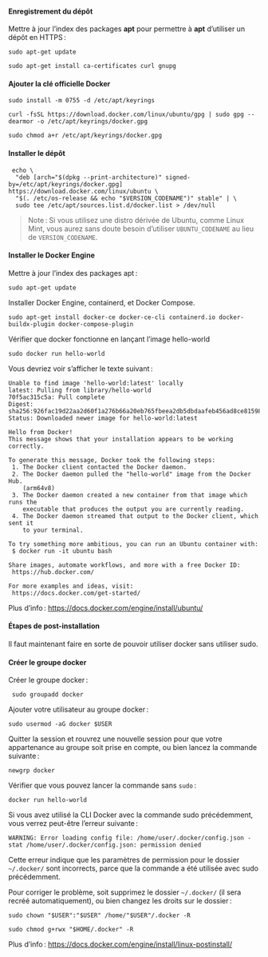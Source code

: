 #### Enregistrement du dépôt

Mettre à jour l’index des packages **apt** pour permettre à **apt** d’utiliser un dépôt en HTTPS :

```shell
sudo apt-get update

sudo apt-get install ca-certificates curl gnupg
```

#### Ajouter la clé officielle Docker

```shell
sudo install -m 0755 -d /etc/apt/keyrings

curl -fsSL https://download.docker.com/linux/ubuntu/gpg | sudo gpg --dearmor -o /etc/apt/keyrings/docker.gpg

sudo chmod a+r /etc/apt/keyrings/docker.gpg
```

#### Installer le dépôt

```shell
 echo \
  "deb [arch="$(dpkg --print-architecture)" signed-by=/etc/apt/keyrings/docker.gpg] https://download.docker.com/linux/ubuntu \
  "$(. /etc/os-release && echo "$VERSION_CODENAME")" stable" | \
  sudo tee /etc/apt/sources.list.d/docker.list > /dev/null
```

> Note :
> Si vous utilisez une distro dérivée de Ubuntu, comme Linux Mint, vous aurez sans doute besoin d’utiliser `UBUNTU_CODENAME` au lieu de `VERSION_CODENAME`.

#### Installer le Docker Engine

Mettre à jour l’index des packages apt :

```shell
sudo apt-get update
```

Installer Docker Engine, containerd, et Docker Compose.

```shell
sudo apt-get install docker-ce docker-ce-cli containerd.io docker-buildx-plugin docker-compose-plugin
```

Vérifier que docker fonctionne en lançant l’image hello-world

```shell
sudo docker run hello-world
```

Vous devriez voir s’afficher le texte suivant :

```shell
Unable to find image 'hello-world:latest' locally
latest: Pulling from library/hello-world
70f5ac315c5a: Pull complete
Digest: sha256:926fac19d22aa2d60f1a276b66a20eb765fbeea2db5dbdaafeb456ad8ce81598
Status: Downloaded newer image for hello-world:latest

Hello from Docker!
This message shows that your installation appears to be working correctly.

To generate this message, Docker took the following steps:
 1. The Docker client contacted the Docker daemon.
 2. The Docker daemon pulled the "hello-world" image from the Docker Hub.
    (arm64v8)
 3. The Docker daemon created a new container from that image which runs the
    executable that produces the output you are currently reading.
 4. The Docker daemon streamed that output to the Docker client, which sent it
    to your terminal.

To try something more ambitious, you can run an Ubuntu container with:
 $ docker run -it ubuntu bash

Share images, automate workflows, and more with a free Docker ID:
 https://hub.docker.com/

For more examples and ideas, visit:
 https://docs.docker.com/get-started/
```

Plus d’info : <https://docs.docker.com/engine/install/ubuntu/>

#### Étapes de post-installation

Il faut maintenant faire en sorte de pouvoir utiliser docker sans utiliser sudo.

#### Créer le groupe docker

Créer le groupe docker :

```shell
 sudo groupadd docker
```

Ajouter votre utilisateur au groupe docker :

```shell
sudo usermod -aG docker $USER
```

Quitter la session et rouvrez une nouvelle session pour que votre appartenance au groupe soit prise en compte, ou bien lancez la commande suivante :

```shell
newgrp docker
```

Vérifier que vous pouvez lancer la commande sans `sudo` :

```shell
docker run hello-world
```

Si vous avez utilisé la CLI Docker avec la commande sudo précédemment, vous verrez peut-être l’erreur suivante :

```shell
WARNING: Error loading config file: /home/user/.docker/config.json -
stat /home/user/.docker/config.json: permission denied
```

Cette erreur indique que les paramètres de permission pour le dossier `~/.docker/`  sont incorrects, parce que la commande a été utilisée avec sudo précédemment.

Pour corriger le problème, soit supprimez le dossier `~/.docker/` (il sera recréé automatiquement), ou bien changez les droits sur le dossier :

```shell
sudo chown "$USER":"$USER" /home/"$USER"/.docker -R

sudo chmod g+rwx "$HOME/.docker" -R
```

Plus d’info : <https://docs.docker.com/engine/install/linux-postinstall/>

